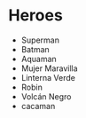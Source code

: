 # Heroes

* Superman
* Batman
* Aquaman
* Mujer Maravilla
* Linterna Verde
* Robin
* Volcán Negro
* cacaman
